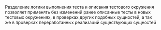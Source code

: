 Разделение логики выполнения теста и описания тестового окружения позволяет применять без изменений ранее описанные
тесты в новых тестовых окружениях, в проверках других подобных сущностей, а так же в проверках переработанных реализаций
 существующих сущностей
